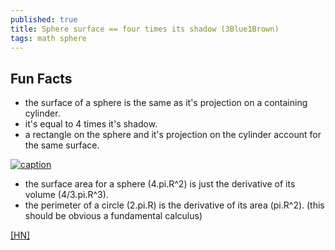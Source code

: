 ```yaml
---
published: true
title: Sphere surface == four times its shadow (3Blue1Brown)
tags: math sphere
---
```

## Fun Facts

- the surface of a sphere is the same as it's projection on a containing cylinder.
- it's equal to 4 times it's shadow.
- a rectangle on the sphere and it's projection on the cylinder account for the same surface. 

[![caption](https://img.youtube.com/vi/GNcFjFmqEc8/0.jpg)](https://www.youtube.com/watch?v=GNcFjFmqEc8)

- the surface area for a sphere (4.pi.R^2) is just the derivative of its volume (4/3.pi.R^3).
- the perimeter of a circle (2.pi.R) is the derivative of its area (pi.R^2).
(this should be obvious a fundamental calculus)

[\[HN\]](https://news.ycombinator.com/item?id=18584458)